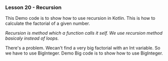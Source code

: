 ### Lesson 20 - Recursion

This Demo code is to show how to use recursion in Kotlin. This is how to calculate the factorial of a given number.

*Recursion is method which a function calls it self. We use recursion method basicaly instead of loops.*

There's a problem. Wecan't find a very big factorial with an Int variable. So we have to use BigInteger. Demo Big code is to show how to use BigInteger.